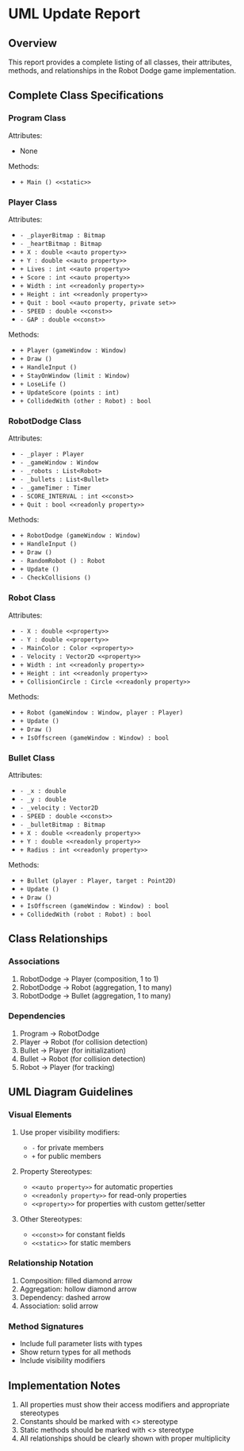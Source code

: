 # UML Update Report

## Overview
This report provides a complete listing of all classes, their attributes, methods, and relationships in the Robot Dodge game implementation.

## Complete Class Specifications

### Program Class
Attributes:
- None

Methods:
- `+ Main () <<static>>`

### Player Class
Attributes:
- `- _playerBitmap : Bitmap`
- `- _heartBitmap : Bitmap`
- `+ X : double <<auto property>>`
- `+ Y : double <<auto property>>`
- `+ Lives : int <<auto property>>`
- `+ Score : int <<auto property>>`
- `+ Width : int <<readonly property>>`
- `+ Height : int <<readonly property>>`
- `+ Quit : bool <<auto property, private set>>`
- `- SPEED : double <<const>>`
- `- GAP : double <<const>>`

Methods:
- `+ Player (gameWindow : Window)`
- `+ Draw ()`
- `+ HandleInput ()`
- `+ StayOnWindow (limit : Window)`
- `+ LoseLife ()`
- `+ UpdateScore (points : int)`
- `+ CollidedWith (other : Robot) : bool`

### RobotDodge Class
Attributes:
- `- _player : Player`
- `- _gameWindow : Window`
- `- _robots : List<Robot>`
- `- _bullets : List<Bullet>`
- `- _gameTimer : Timer`
- `- SCORE_INTERVAL : int <<const>>`
- `+ Quit : bool <<readonly property>>`

Methods:
- `+ RobotDodge (gameWindow : Window)`
- `+ HandleInput ()`
- `+ Draw ()`
- `- RandomRobot () : Robot`
- `+ Update ()`
- `- CheckCollisions ()`

### Robot Class
Attributes:
- `- X : double <<property>>`
- `- Y : double <<property>>`
- `- MainColor : Color <<property>>`
- `- Velocity : Vector2D <<property>>`
- `+ Width : int <<readonly property>>`
- `+ Height : int <<readonly property>>`
- `+ CollisionCircle : Circle <<readonly property>>`

Methods:
- `+ Robot (gameWindow : Window, player : Player)`
- `+ Update ()`
- `+ Draw ()`
- `+ IsOffscreen (gameWindow : Window) : bool`

### Bullet Class
Attributes:
- `- _x : double`
- `- _y : double`
- `- _velocity : Vector2D`
- `- SPEED : double <<const>>`
- `- _bulletBitmap : Bitmap`
- `+ X : double <<readonly property>>`
- `+ Y : double <<readonly property>>`
- `+ Radius : int <<readonly property>>`

Methods:
- `+ Bullet (player : Player, target : Point2D)`
- `+ Update ()`
- `+ Draw ()`
- `+ IsOffscreen (gameWindow : Window) : bool`
- `+ CollidedWith (robot : Robot) : bool`

## Class Relationships

### Associations
1. RobotDodge -> Player (composition, 1 to 1)
2. RobotDodge -> Robot (aggregation, 1 to many)
3. RobotDodge -> Bullet (aggregation, 1 to many)

### Dependencies
1. Program -> RobotDodge
2. Player -> Robot (for collision detection)
3. Bullet -> Player (for initialization)
4. Bullet -> Robot (for collision detection)
5. Robot -> Player (for tracking)

## UML Diagram Guidelines

### Visual Elements
1. Use proper visibility modifiers:
   - `-` for private members
   - `+` for public members

2. Property Stereotypes:
   - `<<auto property>>` for automatic properties
   - `<<readonly property>>` for read-only properties
   - `<<property>>` for properties with custom getter/setter

3. Other Stereotypes:
   - `<<const>>` for constant fields
   - `<<static>>` for static members

### Relationship Notation
1. Composition: filled diamond arrow
2. Aggregation: hollow diamond arrow
3. Dependency: dashed arrow
4. Association: solid arrow

### Method Signatures
- Include full parameter lists with types
- Show return types for all methods
- Include visibility modifiers

## Implementation Notes
1. All properties must show their access modifiers and appropriate stereotypes
2. Constants should be marked with <<const>> stereotype
3. Static methods should be marked with <<static>> stereotype
4. All relationships should be clearly shown with proper multiplicity 